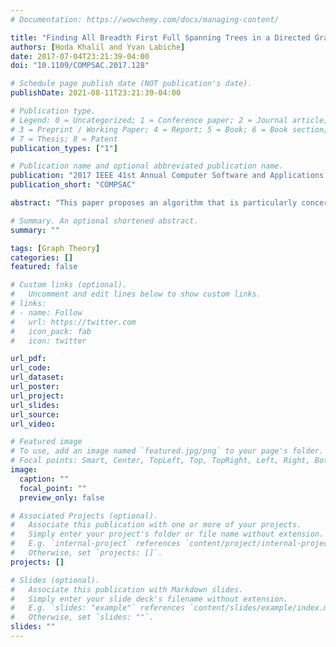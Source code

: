 ```yaml
---
# Documentation: https://wowchemy.com/docs/managing-content/

title: "Finding All Breadth First Full Spanning Trees in a Directed Graph"
authors: [Hoda Khalil and Yvan Labiche]
date: 2017-07-04T23:21:39-04:00
doi: "10.1109/COMPSAC.2017.128"

# Schedule page publish date (NOT publication's date).
publishDate: 2021-08-11T23:21:39-04:00

# Publication type.
# Legend: 0 = Uncategorized; 1 = Conference paper; 2 = Journal article;
# 3 = Preprint / Working Paper; 4 = Report; 5 = Book; 6 = Book section;
# 7 = Thesis; 8 = Patent
publication_types: ["1"]

# Publication name and optional abbreviated publication name.
publication: "2017 IEEE 41st Annual Computer Software and Applications Conference"
publication_short: "COMPSAC"

abstract: "This paper proposes an algorithm that is particularly concerned with generating all possible distinct spanning trees that are based on breadth-first-search directed graph traversal. The generated trees span all edges and vertices of the original directed graph. The algorithm starts by generating an initial tree, and then generates the rest of the trees using elementary transformations. It runs in O(E+T) time where E is the number of edges and T is the number of generated trees. In the worst-case scenario, this is equivalent to O (E+En/Nn) time complexity where N is the number of nodes in the original graph. The algorithm requires O(T) space. However, possible modifications to improve the algorithm space complexity are suggested. Furthermore, experiments are conducted to evaluate the algorithm performance and the results are listed."

# Summary. An optional shortened abstract.
summary: ""

tags: [Graph Theory]
categories: []
featured: false

# Custom links (optional).
#   Uncomment and edit lines below to show custom links.
# links:
# - name: Follow
#   url: https://twitter.com
#   icon_pack: fab
#   icon: twitter

url_pdf:
url_code:
url_dataset:
url_poster:
url_project:
url_slides:
url_source:
url_video:

# Featured image
# To use, add an image named `featured.jpg/png` to your page's folder. 
# Focal points: Smart, Center, TopLeft, Top, TopRight, Left, Right, BottomLeft, Bottom, BottomRight.
image:
  caption: ""
  focal_point: ""
  preview_only: false

# Associated Projects (optional).
#   Associate this publication with one or more of your projects.
#   Simply enter your project's folder or file name without extension.
#   E.g. `internal-project` references `content/project/internal-project/index.md`.
#   Otherwise, set `projects: []`.
projects: []

# Slides (optional).
#   Associate this publication with Markdown slides.
#   Simply enter your slide deck's filename without extension.
#   E.g. `slides: "example"` references `content/slides/example/index.md`.
#   Otherwise, set `slides: ""`.
slides: ""
---
```

